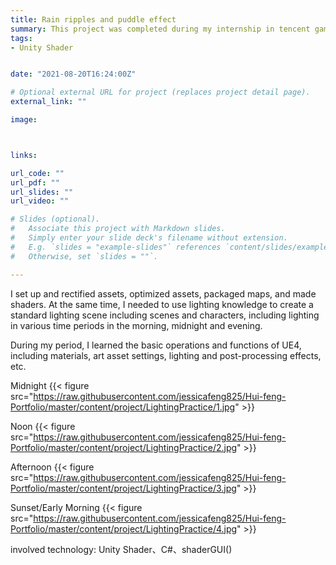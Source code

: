 ```yaml
---
title: Rain ripples and puddle effect
summary: This project was completed during my internship in tencent games.For the project that i am working with, i realized the rain ripples and puddle effect,including puddles, flowing water, ripples of raindrops falling on the water surface and on a wet surface.
tags:
- Unity Shader


date: "2021-08-20T16:24:00Z"

# Optional external URL for project (replaces project detail page).
external_link: ""

image:



links:

url_code: ""
url_pdf: ""
url_slides: ""
url_video: ""

# Slides (optional).
#   Associate this project with Markdown slides.
#   Simply enter your slide deck's filename without extension.
#   E.g. `slides = "example-slides"` references `content/slides/example-slides.md`.
#   Otherwise, set `slides = ""`.

---
```




I set up and rectified assets, optimized assets, packaged maps, and made shaders. At the same time, I needed to use lighting knowledge to create a standard lighting scene including scenes and characters, including lighting in various time periods in the morning, midnight and evening.


During my period, I learned the basic operations and functions of UE4, including materials, art asset settings, lighting and post-processing effects, etc.


Midnight
{{< figure src="https://raw.githubusercontent.com/jessicafeng825/Hui-feng-Portfolio/master/content/project/LightingPractice/1.jpg" >}}

Noon
{{< figure src="https://raw.githubusercontent.com/jessicafeng825/Hui-feng-Portfolio/master/content/project/LightingPractice/2.jpg" >}}

Afternoon
{{< figure src="https://raw.githubusercontent.com/jessicafeng825/Hui-feng-Portfolio/master/content/project/LightingPractice/3.jpg" >}}

Sunset/Early Morning
{{< figure src="https://raw.githubusercontent.com/jessicafeng825/Hui-feng-Portfolio/master/content/project/LightingPractice/4.jpg" >}}


involved technology: Unity Shader、C#、shaderGUI()
